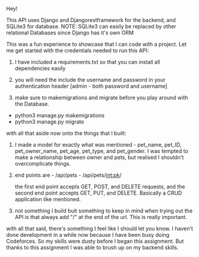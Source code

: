 Hey!

This API uses Django and Djangorestframework for the backend, and SQLite3 for database.
NOTE: SQLite3 can easily be replaced by other relational Databases since Django has it's own ORM

This was a fun experience to showcase that I can code with a project.
Let me get started with the credentials needed to run this API:

1) I have included a requirements.txt so that you can install all dependencies easily

2) you will need the include the username and password in your authentication header 
[admin - both password and username]

3) make sure to makemigrations and migrate before you play around with the Database.
  - python3 manage.py makemigrations
  - python3 manage.py migrate

with all that aside now onto the things that I built:

1) I made a model for exactly what was mentioned - pet_name, pet_ID, pet_owner_name, pet_age, pet_type, and pet_gender. I was tempted to make a relationship between owner and pets, but realised I shouldn't overcomplicate things.

2) end points are - /api/pets
                  - /api/pets/<int:pk>/

    the first end point accepts GET, POST, and DELETE requests, and the second end point accepts GET, PUT, and DELETE. Basically a CRUD application like mentioned.

3) not something I build buit something to keep in mind when trying out the API is that always add "/" at the end of the url. This is really important.

with all that said, there's something I feel like I should let you know. I haven't done development in a while now because I have been busy doing Codeforces. So my skills were dusty before I began this assignment. But thanks to this assignment I was able to brush up on my backend skills.

